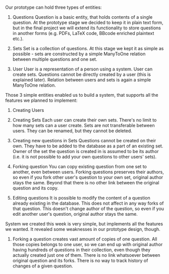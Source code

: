 Our prototype can hold three types of entities:

1. Questions
Question is a basic entity, that holds contents of a single question. At the
prototype stage we decided to keep it in plain text form, but in the final
project we will extend its functionality to store questions in another forms
(e.g. PDFs, LaTeX code, BBcode enriched plaintext etc.).

2. Sets
Set is a collection of questions. At this stage we kept it as simple as
possible - sets are constructed by a simple ManyToOne relation between multiple
questions and one set.

3. User
User is a representation of a person using a system. User can create sets.
Questions cannot be directly created by a user (this is explained later).
Relation between users and sets is again a simple ManyToOne relation.

Those 3 simple entities enabled us to build a system, that supports all the
features we planned to implement:

1. Creating Users

2. Creating Sets
Each user can create their own sets. There's no limit to how many sets can a
user create. Sets are not transferable between users. They can be renamed, but
they cannot be deleted.

3. Creating new questions in Sets
Questions cannot be created on their own. They have to be added to the database
as a part of an existing set. Owner of the set the question is created in is
assumed to be its author (i.e. it is not possible to add your own questions to
other users' sets).

4. Forking question
You can copy existing question from one set to another, even between users.
Forking questions preserves their authors, so even if you fork other user's
question to your own set, original author stays the same. Beyond that there is
no other link between the original question and its copy.

5. Editing questions
It is possible to modify the content of a question already existing in the
database. This does not affect in any way forks of that question. This doesn't
change author of the question, so even if you edit another user's question, 
original author stays the same.

System we created this week is very simple, but implements all the features we
wanted. It revealed some weaknesses in our prototype design, though.

1. Forking a question creates vast amount of copies of one question. All those
copies belongs to one user, so we can end up with original author having
hundreds of questions in their collection, even though they actually created
just one of them.
There is no link whatsoever between original question and its forks. There is no
way to track history of changes of a given question.